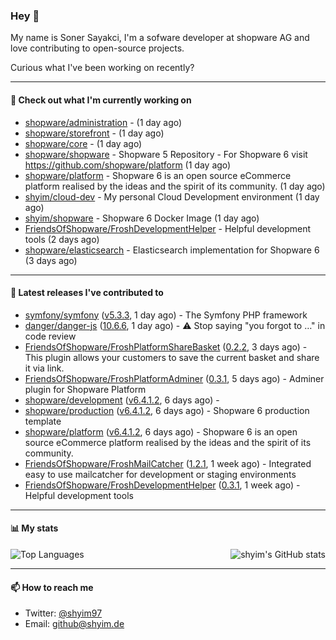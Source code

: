 ### Hey 👋

My name is Soner Sayakci, I'm a sofware developer at shopware AG and love contributing to open-source projects.

Curious what I've been working on recently?

---

#### 👷 Check out what I'm currently working on

- [shopware/administration](https://github.com/shopware/administration) -  (1 day ago)
- [shopware/storefront](https://github.com/shopware/storefront) -  (1 day ago)
- [shopware/core](https://github.com/shopware/core) -  (1 day ago)
- [shopware/shopware](https://github.com/shopware/shopware) - Shopware 5 Repository - For Shopware 6 visit https://github.com/shopware/platform (1 day ago)
- [shopware/platform](https://github.com/shopware/platform) - Shopware 6 is an open source eCommerce platform realised by the ideas and the spirit of its community. (1 day ago)
- [shyim/cloud-dev](https://github.com/shyim/cloud-dev) - My personal Cloud Development environment (1 day ago)
- [shyim/shopware](https://github.com/shyim/shopware) - Shopware 6 Docker Image (1 day ago)
- [FriendsOfShopware/FroshDevelopmentHelper](https://github.com/FriendsOfShopware/FroshDevelopmentHelper) - Helpful development tools (2 days ago)
- [shopware/elasticsearch](https://github.com/shopware/elasticsearch) - Elasticsearch implementation for Shopware 6 (3 days ago)

---

#### 🔭 Latest releases I've contributed to

- [symfony/symfony](https://github.com/symfony/symfony) ([v5.3.3](https://github.com/symfony/symfony/releases/tag/v5.3.3), 1 day ago) - The Symfony PHP framework
- [danger/danger-js](https://github.com/danger/danger-js) ([10.6.6](https://github.com/danger/danger-js/releases/tag/10.6.6), 1 day ago) - ⚠️ Stop saying &#34;you forgot to …&#34; in code review
- [FriendsOfShopware/FroshPlatformShareBasket](https://github.com/FriendsOfShopware/FroshPlatformShareBasket) ([0.2.2](https://github.com/FriendsOfShopware/FroshPlatformShareBasket/releases/tag/0.2.2), 3 days ago) - This plugin allows your customers to save the current basket and share it via link.
- [FriendsOfShopware/FroshPlatformAdminer](https://github.com/FriendsOfShopware/FroshPlatformAdminer) ([0.3.1](https://github.com/FriendsOfShopware/FroshPlatformAdminer/releases/tag/0.3.1), 5 days ago) - Adminer plugin for Shopware Platform
- [shopware/development](https://github.com/shopware/development) ([v6.4.1.2](https://github.com/shopware/development/releases/tag/v6.4.1.2), 6 days ago) - 
- [shopware/production](https://github.com/shopware/production) ([v6.4.1.2](https://github.com/shopware/production/releases/tag/v6.4.1.2), 6 days ago) - Shopware 6 production template
- [shopware/platform](https://github.com/shopware/platform) ([v6.4.1.2](https://github.com/shopware/platform/releases/tag/v6.4.1.2), 6 days ago) - Shopware 6 is an open source eCommerce platform realised by the ideas and the spirit of its community.
- [FriendsOfShopware/FroshMailCatcher](https://github.com/FriendsOfShopware/FroshMailCatcher) ([1.2.1](https://github.com/FriendsOfShopware/FroshMailCatcher/releases/tag/1.2.1), 1 week ago) - Integrated easy to use mailcatcher for development or staging environments
- [FriendsOfShopware/FroshDevelopmentHelper](https://github.com/FriendsOfShopware/FroshDevelopmentHelper) ([0.3.1](https://github.com/FriendsOfShopware/FroshDevelopmentHelper/releases/tag/0.3.1), 1 week ago) - Helpful development tools

---

#### 📊 My stats

<img align="right" alt="shyim's GitHub stats" src="https://github-readme-stats.vercel.app/api?username=shyim&count_private=1&show_icons=true&" />

![Top Languages](https://github-readme-stats.vercel.app/api/top-langs/?username=shyim)

---

#### 📫 How to reach me

- Twitter: [@shyim97](https://twitter.com/shyim97)
- Email: [github@shyim.de](mailto://github@shyim.de)
